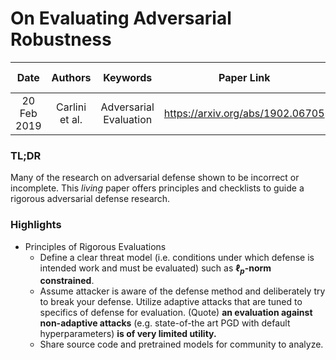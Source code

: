 # On Evaluating Adversarial Robustness

| Date | Authors | Keywords | Paper Link | GitHub Link | Work Status |
|:----:|:-------:|:--------:|:----------:|:-----------:|:-----------:|
| 20 Feb 2019 | Carlini et al. | Adversarial Evaluation | <https://arxiv.org/abs/1902.06705> | <https://github.com/evaluating-adversarial-robustness/adv-eval-paper> | Incomplete |

### TL;DR

Many of the research on adversarial defense shown to be incorrect or incomplete. This *living* paper offers principles and checklists to guide a rigorous adversarial defense research.

### Highlights

- Principles of Rigorous Evaluations
	- Define a clear threat model (i.e. conditions under which defense is intended work and must be evaluated) such as **$\ell_p$-norm constrained**.
	- Assume attacker is aware of the defense method and deliberately try to break your defense. Utilize adaptive attacks that are tuned to specifics of defense for evaluation. (Quote) **an evaluation against non-adaptive attacks**  (e.g. state-of-the art PGD with default hyperparameters) **is of very limited utility.**
	- Share source code and pretrained models for community to analyze.
